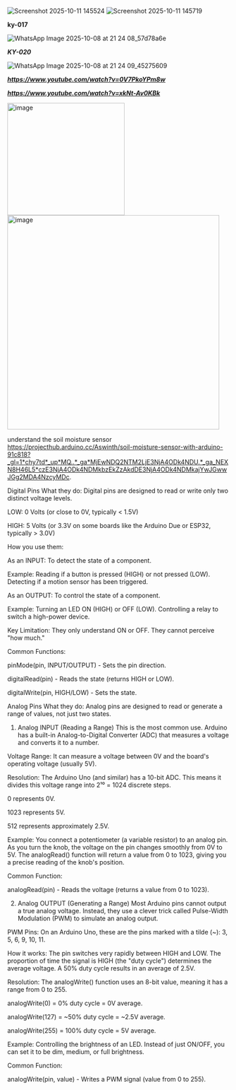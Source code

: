 ![Screenshot 2025-10-11 145524](https://github.com/user-attachments/assets/a7749750-eb30-4479-bda8-4f195800c6ef)
![Screenshot 2025-10-11 145719](https://github.com/user-attachments/assets/aa6c583c-f686-4816-9b92-b8e92cd909dd)

**ky-017**

![WhatsApp Image 2025-10-08 at 21 24 08_57d78a6e](https://github.com/user-attachments/assets/277e9fd3-8754-4235-823f-cc4fecac1c7b)

***KY-020***

![WhatsApp Image 2025-10-08 at 21 24 09_45275609](https://github.com/user-attachments/assets/e953e49d-0c62-47ba-8f76-a47991520bd9)


***https://www.youtube.com/watch?v=0V7PkoYPm8w***


***https://www.youtube.com/watch?v=xkNt-Av0KBk***


<img width="266" height="254" alt="image" src="https://github.com/user-attachments/assets/2060cbec-4ada-43ca-8620-438ad14a70ab" />


<img width="481" height="485" alt="image" src="https://github.com/user-attachments/assets/d6ddef9f-c27e-4379-a814-3167dc9a130a" />



understand the soil moisture sensor  https://projecthub.arduino.cc/Aswinth/soil-moisture-sensor-with-arduino-91c818?_gl=1*chy7td*_up*MQ..*_ga*MjEwNDQ2NTM2LjE3NjA4ODk4NDU.*_ga_NEXN8H46L5*czE3NjA4ODk4NDMkbzEkZzAkdDE3NjA4ODk4NDMkajYwJGwwJGg2MDA4NzcyMDc.


Digital Pins
What they do: Digital pins are designed to read or write only two distinct voltage levels.

LOW: 0 Volts (or close to 0V, typically < 1.5V)

HIGH: 5 Volts (or 3.3V on some boards like the Arduino Due or ESP32, typically > 3.0V)

How you use them:

As an INPUT: To detect the state of a component.

Example: Reading if a button is pressed (HIGH) or not pressed (LOW). Detecting if a motion sensor has been triggered.

As an OUTPUT: To control the state of a component.

Example: Turning an LED ON (HIGH) or OFF (LOW). Controlling a relay to switch a high-power device.

Key Limitation: They only understand ON or OFF. They cannot perceive "how much."

Common Functions:

pinMode(pin, INPUT/OUTPUT) - Sets the pin direction.

digitalRead(pin) - Reads the state (returns HIGH or LOW).

digitalWrite(pin, HIGH/LOW) - Sets the state.

Analog Pins
What they do: Analog pins are designed to read or generate a range of values, not just two states.

1. Analog INPUT (Reading a Range)
This is the most common use. Arduino has a built-in Analog-to-Digital Converter (ADC) that measures a voltage and converts it to a number.

Voltage Range: It can measure a voltage between 0V and the board's operating voltage (usually 5V).

Resolution: The Arduino Uno (and similar) has a 10-bit ADC. This means it divides this voltage range into 2¹⁰ = 1024 discrete steps.

0 represents 0V.

1023 represents 5V.

512 represents approximately 2.5V.

Example: You connect a potentiometer (a variable resistor) to an analog pin. As you turn the knob, the voltage on the pin changes smoothly from 0V to 5V. The analogRead() function will return a value from 0 to 1023, giving you a precise reading of the knob's position.

Common Function:

analogRead(pin) - Reads the voltage (returns a value from 0 to 1023).

2. Analog OUTPUT (Generating a Range)
Most Arduino pins cannot output a true analog voltage. Instead, they use a clever trick called Pulse-Width Modulation (PWM) to simulate an analog output.

PWM Pins: On an Arduino Uno, these are the pins marked with a tilde (~): 3, 5, 6, 9, 10, 11.

How it works: The pin switches very rapidly between HIGH and LOW. The proportion of time the signal is HIGH (the "duty cycle") determines the average voltage. A 50% duty cycle results in an average of 2.5V.

Resolution: The analogWrite() function uses an 8-bit value, meaning it has a range from 0 to 255.

analogWrite(0) = 0% duty cycle = 0V average.

analogWrite(127) = ~50% duty cycle = ~2.5V average.

analogWrite(255) = 100% duty cycle = 5V average.

Example: Controlling the brightness of an LED. Instead of just ON/OFF, you can set it to be dim, medium, or full brightness.

Common Function:

analogWrite(pin, value) - Writes a PWM signal (value from 0 to 255).
